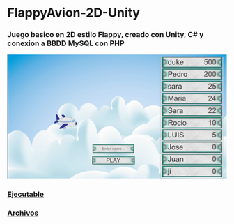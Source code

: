 # FlappyAvion-2D-Unity
### Juego basico en  2D estilo Flappy, creado con Unity, C# y conexion a BBDD MySQL con PHP

![What is this](imagen/Captura%20de%20pantalla%20(222).png)

### [Ejecutable](https://drive.google.com/file/d/1bpGvjcYztHt2faV8fGI-2u_DJYTIKaad/view?usp=drive_link)
### [Archivos](https://drive.google.com/file/d/1TSrvlRX2mGhQuNe2QaexRHPxfCSHcJ_n/view?usp=sharing)
